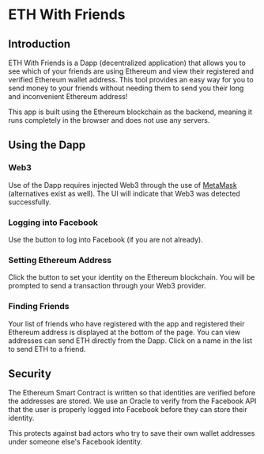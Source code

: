 # ETH With Friends

## Introduction
ETH With Friends is a Dapp (decentralized application) that allows you to see which of your friends are using Ethereum and view their registered and verified Ethereum wallet address. This tool provides an easy way for you to send money to your friends without needing them to send you their long and inconvenient Ethereum address!

This app is built using the Ethereum blockchain as the backend, meaning it runs completely in the browser and does not use any servers.

## Using the Dapp

### Web3
Use of the Dapp requires injected Web3 through the use of [MetaMask](https://metamask.io/) (alternatives exist as well). The UI will indicate that Web3 was detected successfully.

### Logging into Facebook
Use the button to log into Facebook (if you are not already).

### Setting Ethereum Address
Click the button to set your identity on the Ethereum blockchain. You will be prompted to send a transaction through your Web3 provider.

### Finding Friends
Your list of friends who have registered with the app and registered their Ethereum address is displayed at the bottom of the page. You can view addresses can send ETH directly from the Dapp. Click on a name in the list to send ETH to a friend.

## Security
The Ethereum Smart Contract is written so that identities are verified before the addresses are stored. We use an Oracle to verify from the Facebook API that the user is properly logged into Facebook before they can store their identity.

This protects against bad actors who try to save their own wallet addresses under someone else's Facebook identity.